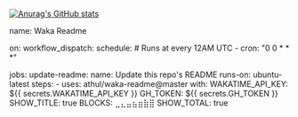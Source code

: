[![Anurag's GitHub stats](https://github-readme-stats.vercel.app/api?username=SB-SLIM)](https://github.com/anuraghazra/github-readme-stats)

<!--START_SECTION:waka-->
name: Waka Readme

on:
  workflow_dispatch:
  schedule:
    # Runs at every 12AM UTC
    - cron: "0 0 * * *"

jobs:
  update-readme:
    name: Update this repo's README
    runs-on: ubuntu-latest
    steps:
      - uses: athul/waka-readme@master
        with:
          WAKATIME_API_KEY: ${{ secrets.WAKATIME_API_KEY }}
          GH_TOKEN: ${{ secrets.GH_TOKEN }}
          SHOW_TITLE: true
          BLOCKS: ⣀⣄⣤⣦⣶⣷⣿
          SHOW_TOTAL: true
<!--END_SECTION:waka-->
